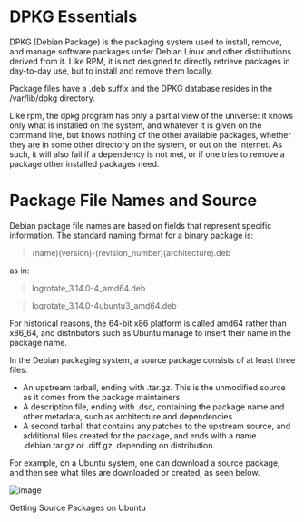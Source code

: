 # DPKG Essentials
DPKG (Debian Package) is the packaging system used to install, remove, and manage software packages under Debian Linux and other distributions derived from it. Like RPM, it is not designed to directly retrieve packages in day-to-day use, but to install and remove them locally.

Package files have a .deb suffix and the DPKG database resides in the /var/lib/dpkg directory.

Like rpm, the dpkg program has only a partial view of the universe: it knows only what is installed on the system, and whatever it is given on the command line, but knows nothing of the other available packages, whether they are in some other directory on the system, or out on the Internet. As such, it will also fail if a dependency is not met, or if one tries to remove a package other installed packages need.

# Package File Names and Source
Debian package file names are based on fields that represent specific information. The standard naming format for a binary package is:

> (name)(version)-(revision_number)(architecture).deb

as in:

> logrotate_3.14.0-4_amd64.deb

> logrotate_3.14.0-4ubuntu3_amd64.deb

For historical reasons, the 64-bit x86 platform is called amd64 rather than x86_64, and distributors such as Ubuntu manage to insert their name in the package name.

In the Debian packaging system, a source package consists of at least three files:

- An upstream tarball, ending with .tar.gz. This is the unmodified source as it comes from the package maintainers.
- A description file, ending with .dsc, containing the package name and other metadata, such as architecture and dependencies.
- A second tarball that contains any patches to the upstream source, and additional files created for the package, and ends with a name .debian.tar.gz or .diff.gz, depending on distribution.
  
For example, on a Ubuntu system, one can download a source package, and then see what files are downloaded or created, as seen below.

![image](https://github.com/Yezato/DATACOMM/assets/95903200/9a602344-5db0-42f9-b7e0-6e4c75326d4c)

Getting Source Packages on Ubuntu
